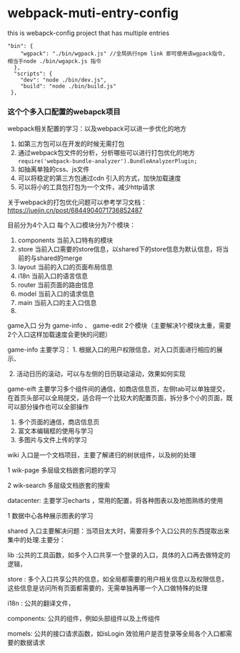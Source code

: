 # webpack-muti-entry-config
this is webapck-config project that has multiple entries
```javascrpt;
"bin": {
    "wgpack": "./bin/wgpack.js" //全局执行npm link 即可使用该wgpack指令, 相当于node ./bin/wgapck.js 指令
  },
  "scripts": {
    "dev": "node ./bin/dev.js",
    "build": "node ./bin/build.js"
 },
```
### 这个个多入口配置的webapck项目

webpack相关配置的学习：以及webpack可以进一步优化的地方
1. 如第三方包可以在开发的时候无需打包
2. 通过webpack包文件的分析，分析哪些可以进行打包优化的地方`require('webpack-bundle-analyzer').BundleAnalyzerPlugin;`
3. 如抽离单独的css、js文件
4. 可以将稳定的第三方包通过cdn 引入的方式，加快加载速度
5. 可以将小的工具包打包为一个文件，减少http请求

关于webpack的打包优化问题可以参考学习文档：
https://juejin.cn/post/6844904071736852487


目前分为4个入口
每个入口模块分为7个模块：

1. components 当前入口特有的模块
2. store 当前入口需要的store信息，以shared下的store信息为默认信息，将当前的与shared的merge
3. layout 当前的入口的页面布局信息
4. i18n 当前入口的语言信息
5. router 当前页面的路由信息
6. model 当前入口的请求信息
7. main 当前入口的主入口信息
8.

game入口 分为 game-info 、 game-edit 2个模块（主要解决1个模块太重，需要2个入口这样加载速度会更快的问题）

game-info 主要学习： 1. 根据入口的用户权限信息，对入口页面进行相应的展示、

​									2. 活动日历的滚动，可以与左侧的日历联动滚动，效果如何实现

game-eift 主要学习多个组件间的通信，如商店信息页，左侧tab可以单独提交，在首页头部可以全局提交，适合将一个比较大的配置页面，拆分多个小的页面，既可以部分操作也可以全部操作

1. 多个页面的通信，商店信息页
2. 富文本编辑框的使用与学习
3. 多图片与文件上传的学习

wiki 入口是一个文档项目，主要了解递归的树状组件，以及树的处理

1    wik-page 多层级文档嵌套问题的学习

2   wik-search 多层级文档嵌套的搜索

datacenter: 主要学习echarts ，常用的配置，将各种图表以及地图熟练的使用

1  数据中心各种展示图表的学习



shared 入口主要解决问题：当项目太大时，需要将多个入口公共的东西提取出来集中的处理.主要分：

lib :公共的工具函数，如多个入口共享一个登录的入口，具体的入口再去做特定的逻辑，

store : 多个入口共享公共的信息，如全局都需要的用户相关信息以及权限信息，这些信息是访问所有页面都需要的，无需单独再哪一个入口做特殊的处理

i18n : 公共的翻译文件，

components: 公共的组件，例如头部组件以及上传组件

momels: 公共的接口请求函数，如isLogin 效验用户是否登录等全局各个入口都需要的数据请求

